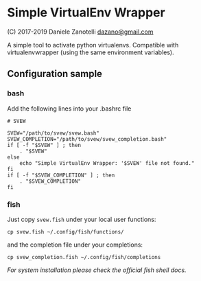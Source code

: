 # Simple VirtualEnv Wrapper #

(C) 2017-2019 Daniele Zanotelli
    dazano@gmail.com

A simple tool to activate python virtualenvs. Compatible with virtualenvwrapper
(using the same environment variables).


## Configuration sample ##

### bash

Add the following lines into your .bashrc file

```
# SVEW

SVEW="/path/to/svew/svew.bash"
SVEW_COMPLETION="/path/to/svew/svew_completion.bash"
if [ -f "$SVEW" ] ; then
    . "$SVEW"
else
    echo "Simple VirtualEnv Wrapper: '$SVEW' file not found."
fi
if [ -f "$SVEW_COMPLETION" ] ; then
    . "$SVEW_COMPLETION"
fi
```



### fish

Just copy `svew.fish` under your local user functions:

```
cp svew.fish ~/.config/fish/functions/
```

and the completion file under your completions:

```
cp svew_completion.fish ~/.config/fish/completions
```

*For system installation please check the official fish shell docs.*
